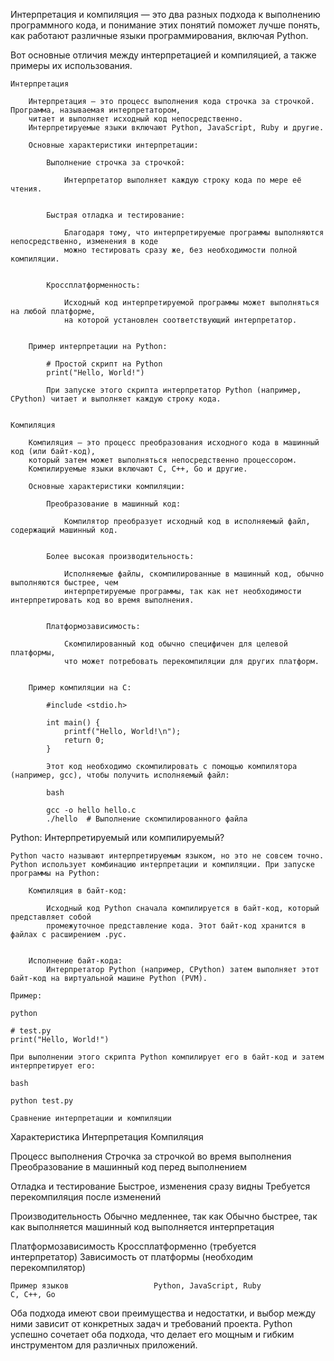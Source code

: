 
Интерпретация и компиляция — это два разных подхода к выполнению программного кода,
и понимание этих понятий поможет лучше понять, как работают различные языки программирования, включая Python.


Вот основные отличия между интерпретацией и компиляцией, а также примеры их использования.

    Интерпретация

        Интерпретация — это процесс выполнения кода строчка за строчкой. Программа, называемая интерпретатором,
        читает и выполняет исходный код непосредственно.
        Интерпретируемые языки включают Python, JavaScript, Ruby и другие.

        Основные характеристики интерпретации:

            Выполнение строчка за строчкой:

                Интерпретатор выполняет каждую строку кода по мере её чтения.


            Быстрая отладка и тестирование:

                Благодаря тому, что интерпретируемые программы выполняются непосредственно, изменения в коде
                можно тестировать сразу же, без необходимости полной компиляции.


            Кроссплатформенность:

                Исходный код интерпретируемой программы может выполняться на любой платформе,
                на которой установлен соответствующий интерпретатор.


        Пример интерпретации на Python:

            # Простой скрипт на Python
            print("Hello, World!")

            При запуске этого скрипта интерпретатор Python (например, CPython) читает и выполняет каждую строку кода.


    Компиляция

        Компиляция — это процесс преобразования исходного кода в машинный код (или байт-код),
        который затем может выполняться непосредственно процессором.
        Компилируемые языки включают C, C++, Go и другие.

        Основные характеристики компиляции:

            Преобразование в машинный код:

                Компилятор преобразует исходный код в исполняемый файл, содержащий машинный код.


            Более высокая производительность:

                Исполняемые файлы, скомпилированные в машинный код, обычно выполняются быстрее, чем
                интерпретируемые программы, так как нет необходимости интерпретировать код во время выполнения.


            Платформозависимость:

                Скомпилированный код обычно специфичен для целевой платформы,
                что может потребовать перекомпиляции для других платформ.


        Пример компиляции на C:

            #include <stdio.h>

            int main() {
                printf("Hello, World!\n");
                return 0;
            }

            Этот код необходимо скомпилировать с помощью компилятора (например, gcc), чтобы получить исполняемый файл:

            bash

            gcc -o hello hello.c
            ./hello  # Выполнение скомпилированного файла


Python: Интерпретируемый или компилируемый?

    Python часто называют интерпретируемым языком, но это не совсем точно.
    Python использует комбинацию интерпретации и компиляции. При запуске программы на Python:

        Компиляция в байт-код:

            Исходный код Python сначала компилируется в байт-код, который представляет собой
            промежуточное представление кода. Этот байт-код хранится в файлах с расширением .pyc.


        Исполнение байт-кода:
            Интерпретатор Python (например, CPython) затем выполняет этот байт-код на виртуальной машине Python (PVM).

    Пример:

    python

    # test.py
    print("Hello, World!")

    При выполнении этого скрипта Python компилирует его в байт-код и затем интерпретирует его:

    bash

    python test.py

    Сравнение интерпретации и компиляции

Характеристика	                    Интерпретация	                                      Компиляция

Процесс выполнения  	  Строчка за строчкой во время выполнения     	    Преобразование в машинный код перед выполнением

Отладка и тестирование	     Быстрое, изменения сразу видны	                Требуется перекомпиляция после изменений

Производительность	           Обычно медленнее, так как                    Обычно быстрее, так как выполняется машинный код
                               выполняется интерпретация

Платформозависимость	  Кроссплатформенно (требуется интерпретатор)	    Зависимость от платформы (необходим перекомпилятор)

    Пример языков	                Python, JavaScript, Ruby	                            C, C++, Go



Оба подхода имеют свои преимущества и недостатки, и выбор между ними зависит
от конкретных задач и требований проекта. Python успешно сочетает оба подхода,
что делает его мощным и гибким инструментом для различных приложений.


